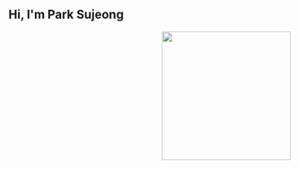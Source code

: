 <h2>Hi, I'm Park Sujeong  </h2>
<img align='right' src="https://media1.giphy.com/media/BferOKonYOspm28AiB/giphy.gif?cid=ecf05e475ktlgscmgzjtvxqellf0j3oapo57z6ogncddroz6&rid=giphy.gif&ct=g" width="230">
